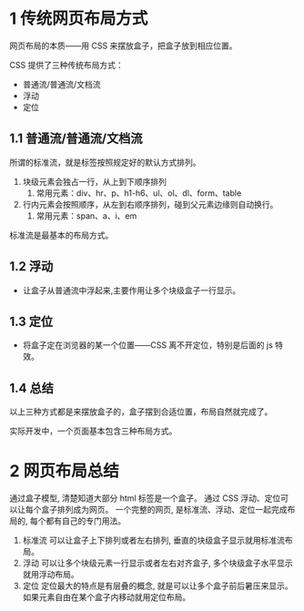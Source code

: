 # 1 传统网页布局方式

网页布局的本质——用 CSS 来摆放盒子，把盒子放到相应位置。

CSS 提供了三种传统布局方式：

- 普通流/普通流/文档流
- 浮动
- 定位

## 1.1 普通流/普通流/文档流

所谓的标准流，就是标签按照规定好的默认方式排列。

1. 块级元素会独占一行，从上到下顺序排列 
   1. 常用元素：div、hr、p、h1-h6、ul、ol、dl、form、table
2. 行内元素会按照顺序，从左到右顺序排列，碰到父元素边缘则自动换行。 
   1. 常用元素：span、a、i、em

标准流是最基本的布局方式。

## 1.2 浮动

- 让盒子从普通流中浮起来,主要作用让多个块级盒子一行显示。

## 1.3 定位

- 将盒子定在浏览器的某一个位置——CSS 离不开定位，特别是后面的 js 特效。

## 1.4 总结

以上三种方式都是来摆放盒子的，盒子摆到合适位置，布局自然就完成了。

实际开发中，一个页面基本包含三种布局方式。

# 2 网页布局总结

通过盒子模型, 清楚知道大部分 html 标签是一个盒子。 
通过 CSS 浮动、定位可以让每个盒子排列成为网页。 
一个完整的网页, 是标准流、浮动、定位一起完成布局的, 每个都有自己的专门用法。
1. 标准流 可以让盒子上下排列或者左右排列, 垂直的块级盒子显示就用标准流布局。
2. 浮动 可以让多个块级元素一行显示或者左右对齐盒子, 多个块级盒子水平显示就用浮动布局。
3. 定位 定位最大的特点是有层叠的概念, 就是可以让多个盒子前后暑压来显示。如果元素自由在某个盒子内移动就用定位布局。


